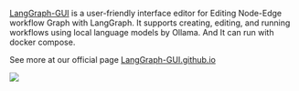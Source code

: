 [LangGraph-GUI](https://github.com/LangGraph-GUI/LangGraph-GUI) is a user-friendly interface editor for Editing Node-Edge workflow Graph with LangGraph. It supports creating, editing, and running workflows using local language models by Ollama. And It can run with docker compose.

See more at our official page [LangGraph-GUI.github.io](https://LangGraph-GUI.github.io)

![](https://raw.githubusercontent.com/LangGraph-GUI/LangGraph-GUI-frontend/main/cover.webp)
